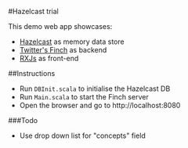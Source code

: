 #Hazelcast trial 

This demo web app showcases: 

* [Hazelcast](http://hazelcast.org/) as memory data store 
* [Twitter's Finch](https://github.com/finagle/finch) as backend 
* [RXJs](https://github.com/Reactive-Extensions/RxJS) as front-end

##Instructions

- Run `DBInit.scala` to initialise the Hazelcast DB
- Run `Main.scala` to start the Finch server
- Open the browser and go to http://localhost:8080

###Todo

- Use drop down list for "concepts" field